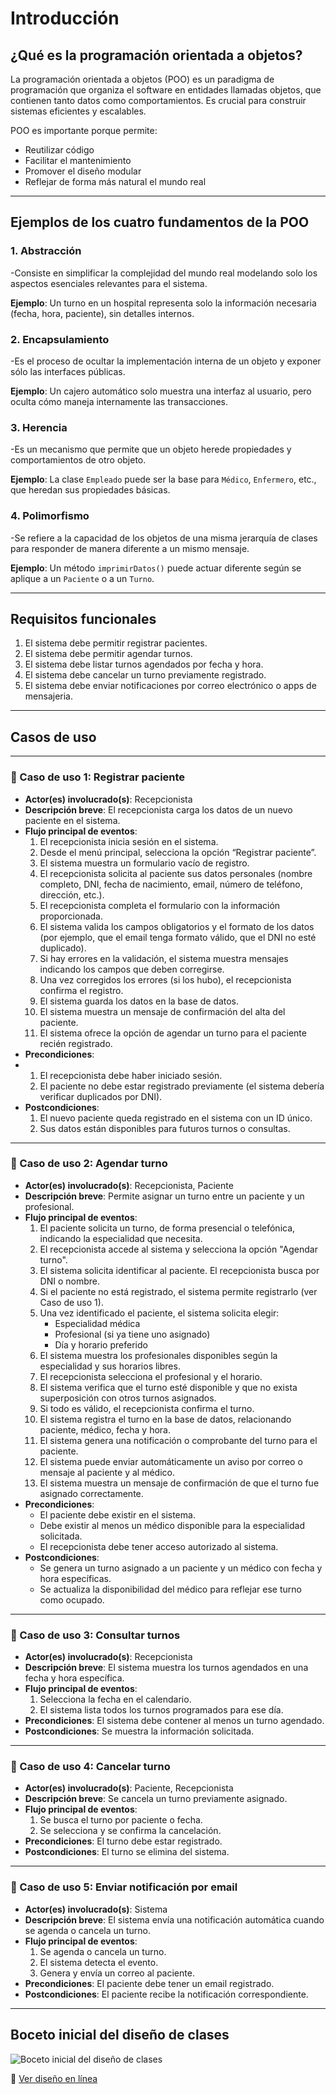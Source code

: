 # Introducción

## ¿Qué es la programación orientada a objetos?

La programación orientada a objetos (POO) es un paradigma de programación que organiza el software en entidades llamadas objetos, que contienen tanto datos como comportamientos.
Es crucial para construir sistemas eficientes y escalables.

POO es importante porque permite:
- Reutilizar código
- Facilitar el mantenimiento
- Promover el diseño modular
- Reflejar de forma más natural el mundo real

---

## Ejemplos de los cuatro fundamentos de la POO

### 1. Abstracción
-Consiste en simplificar la complejidad del mundo real modelando solo los aspectos esenciales relevantes para el sistema.

**Ejemplo**: Un turno en un hospital representa solo la información necesaria (fecha, hora, paciente), sin detalles internos.

### 2. Encapsulamiento
-Es el proceso de ocultar la implementación interna de un objeto y exponer sólo las interfaces públicas.

**Ejemplo**: Un cajero automático solo muestra una interfaz al usuario, pero oculta cómo maneja internamente las transacciones.

### 3. Herencia
-Es un mecanismo que permite que un objeto herede propiedades y comportamientos de otro objeto.

**Ejemplo**: La clase `Empleado` puede ser la base para `Médico`, `Enfermero`, etc., que heredan sus propiedades básicas.

### 4. Polimorfismo
-Se refiere a la capacidad de los objetos de una misma jerarquía de clases para responder de manera diferente a un mismo mensaje.

**Ejemplo**: Un método `imprimirDatos()` puede actuar diferente según se aplique a un `Paciente` o a un `Turno`.

---

## Requisitos funcionales

1. El sistema debe permitir registrar pacientes.
2. El sistema debe permitir agendar turnos.
3. El sistema debe listar turnos agendados por fecha y hora.
4. El sistema debe cancelar un turno previamente registrado.
5. El sistema debe enviar notificaciones por correo electrónico o apps de mensajeria.

---

## Casos de uso

---

### 📘 Caso de uso 1: Registrar paciente

- **Actor(es) involucrado(s)**: Recepcionista
- **Descripción breve**: El recepcionista carga los datos de un nuevo paciente en el sistema.
- **Flujo principal de eventos**:
  1. El recepcionista inicia sesión en el sistema.
  2. Desde el menú principal, selecciona la opción “Registrar paciente”.
  3. El sistema muestra un formulario vacío de registro.
  4. El recepcionista solicita al paciente sus datos personales (nombre completo, DNI, fecha de nacimiento, email, número de teléfono, dirección, etc.).
  5. El recepcionista completa el formulario con la información proporcionada.
  6. El sistema valida los campos obligatorios y el formato de los datos (por ejemplo, que el email tenga formato válido, que el DNI no esté duplicado).
  7. Si hay errores en la validación, el sistema muestra mensajes indicando los campos que deben corregirse.
  8. Una vez corregidos los errores (si los hubo), el recepcionista confirma el registro.
  9. El sistema guarda los datos en la base de datos.
  10. El sistema muestra un mensaje de confirmación del alta del paciente.
  11. El sistema ofrece la opción de agendar un turno para el paciente recién registrado.
- **Precondiciones**:
- 1. El recepcionista debe haber iniciado sesión.
  2. El paciente no debe estar registrado previamente (el sistema debería verificar duplicados por DNI).
- **Postcondiciones**:
  1. El nuevo paciente queda registrado en el sistema con un ID único.
  2. Sus datos están disponibles para futuros turnos o consultas.

---

### 📘 Caso de uso 2: Agendar turno

- **Actor(es) involucrado(s)**: Recepcionista, Paciente
- **Descripción breve**: Permite asignar un turno entre un paciente y un profesional.
- **Flujo principal de eventos**:
  1. El paciente solicita un turno, de forma presencial o telefónica, indicando la especialidad que necesita.
  2. El recepcionista accede al sistema y selecciona la opción "Agendar turno".
  3. El sistema solicita identificar al paciente. El recepcionista busca por DNI o nombre.
  4. Si el paciente no está registrado, el sistema permite registrarlo (ver Caso de uso 1).
  5. Una vez identificado el paciente, el sistema solicita elegir:
      - Especialidad médica
      - Profesional (si ya tiene uno asignado)
      - Día y horario preferido
  6. El sistema muestra los profesionales disponibles según la especialidad y sus horarios libres.
  7. El recepcionista selecciona el profesional y el horario.
  8. El sistema verifica que el turno esté disponible y que no exista superposición con otros turnos asignados.
  9. Si todo es válido, el recepcionista confirma el turno.
  10. El sistema registra el turno en la base de datos, relacionando paciente, médico, fecha y hora.
  11. El sistema genera una notificación o comprobante del turno para el paciente.
  12. El sistema puede enviar automáticamente un aviso por correo o mensaje al paciente y al médico.
  11. El sistema muestra un mensaje de confirmación de que el turno fue asignado correctamente.    
- **Precondiciones**:
  - El paciente debe existir en el sistema.
  - Debe existir al menos un médico disponible para la especialidad solicitada.
  - El recepcionista debe tener acceso autorizado al sistema.
- **Postcondiciones**:
  - Se genera un turno asignado a un paciente y un médico con fecha y hora específicas.
  - Se actualiza la disponibilidad del médico para reflejar ese turno como ocupado.

---

### 📘 Caso de uso 3: Consultar turnos

- **Actor(es) involucrado(s)**: Recepcionista
- **Descripción breve**: El sistema muestra los turnos agendados en una fecha y hora específica.
- **Flujo principal de eventos**:
  1. Selecciona la fecha en el calendario.
  2. El sistema lista todos los turnos programados para ese día.
- **Precondiciones**: El sistema debe contener al menos un turno agendado.
- **Postcondiciones**: Se muestra la información solicitada.

---

### 📘 Caso de uso 4: Cancelar turno

- **Actor(es) involucrado(s)**: Paciente, Recepcionista
- **Descripción breve**: Se cancela un turno previamente asignado.
- **Flujo principal de eventos**:
  1. Se busca el turno por paciente o fecha.
  2. Se selecciona y se confirma la cancelación.
- **Precondiciones**: El turno debe estar registrado.
- **Postcondiciones**: El turno se elimina del sistema.

---

### 📘 Caso de uso 5: Enviar notificación por email

- **Actor(es) involucrado(s)**: Sistema
- **Descripción breve**: El sistema envía una notificación automática cuando se agenda o cancela un turno.
- **Flujo principal de eventos**:
  1. Se agenda o cancela un turno.
  2. El sistema detecta el evento.
  3. Genera y envía un correo al paciente.
- **Precondiciones**: El paciente debe tener un email registrado.
- **Postcondiciones**: El paciente recibe la notificación correspondiente.
  
---

## Boceto inicial del diseño de clases

![Boceto inicial del diseño de clases](https://github.com/user-attachments/assets/59c3fd4e-bbbe-4435-a837-3fa483259885)

🔗 [Ver diseño en línea](https://www.canva.com/design/DAGfZdsR-3I/9b2ppf3IxeTbV9T1gSPsUg/edit?utm_content=DAGfZdsR-3I&utm_campaign=designshare&utm_medium=link2&utm_source=sharebutton)
